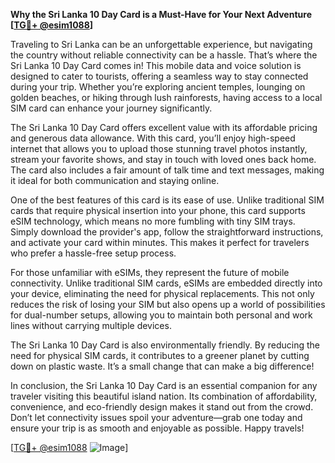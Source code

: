 **Why the Sri Lanka 10 Day Card is a Must-Have for Your Next Adventure [[TG💪+ @esim1088](https://t.me/s/esim1088)]**

Traveling to Sri Lanka can be an unforgettable experience, but navigating the country without reliable connectivity can be a hassle. That’s where the Sri Lanka 10 Day Card comes in! This mobile data and voice solution is designed to cater to tourists, offering a seamless way to stay connected during your trip. Whether you’re exploring ancient temples, lounging on golden beaches, or hiking through lush rainforests, having access to a local SIM card can enhance your journey significantly.

The Sri Lanka 10 Day Card offers excellent value with its affordable pricing and generous data allowance. With this card, you’ll enjoy high-speed internet that allows you to upload those stunning travel photos instantly, stream your favorite shows, and stay in touch with loved ones back home. The card also includes a fair amount of talk time and text messages, making it ideal for both communication and staying online. 

One of the best features of this card is its ease of use. Unlike traditional SIM cards that require physical insertion into your phone, this card supports eSIM technology, which means no more fumbling with tiny SIM trays. Simply download the provider's app, follow the straightforward instructions, and activate your card within minutes. This makes it perfect for travelers who prefer a hassle-free setup process.

For those unfamiliar with eSIMs, they represent the future of mobile connectivity. Unlike traditional SIM cards, eSIMs are embedded directly into your device, eliminating the need for physical replacements. This not only reduces the risk of losing your SIM but also opens up a world of possibilities for dual-number setups, allowing you to maintain both personal and work lines without carrying multiple devices.

The Sri Lanka 10 Day Card is also environmentally friendly. By reducing the need for physical SIM cards, it contributes to a greener planet by cutting down on plastic waste. It’s a small change that can make a big difference!

In conclusion, the Sri Lanka 10 Day Card is an essential companion for any traveler visiting this beautiful island nation. Its combination of affordability, convenience, and eco-friendly design makes it stand out from the crowd. Don’t let connectivity issues spoil your adventure—grab one today and ensure your trip is as smooth and enjoyable as possible. Happy travels! 

[[TG💪+ @esim1088](https://t.me/s/esim1088) ![Image](https://i.postimg.cc/Y0z9fWf4/image.png)]